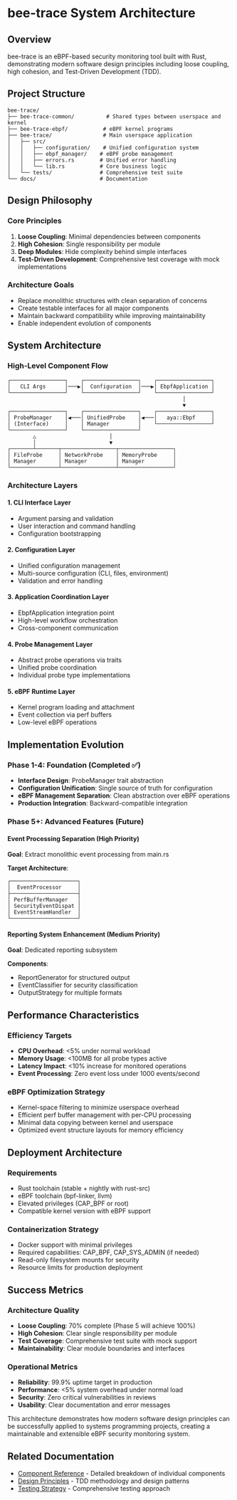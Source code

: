 # bee-trace System Architecture

## Overview

bee-trace is an eBPF-based security monitoring tool built with Rust, demonstrating modern software design principles including loose coupling, high cohesion, and Test-Driven Development (TDD).

## Project Structure

```
bee-trace/
├── bee-trace-common/          # Shared types between userspace and kernel
├── bee-trace-ebpf/           # eBPF kernel programs
├── bee-trace/                # Main userspace application
│   ├── src/
│   │   ├── configuration/    # Unified configuration system
│   │   ├── ebpf_manager/    # eBPF probe management
│   │   ├── errors.rs        # Unified error handling
│   │   └── lib.rs           # Core business logic
│   └── tests/               # Comprehensive test suite
└── docs/                    # Documentation
```

## Design Philosophy

### Core Principles

1. **Loose Coupling**: Minimal dependencies between components
2. **High Cohesion**: Single responsibility per module
3. **Deep Modules**: Hide complexity behind simple interfaces
4. **Test-Driven Development**: Comprehensive test coverage with mock implementations

### Architecture Goals

- Replace monolithic structures with clean separation of concerns
- Create testable interfaces for all major components
- Maintain backward compatibility while improving maintainability
- Enable independent evolution of components

## System Architecture

### High-Level Component Flow

```
┌─────────────────┐    ┌─────────────────┐    ┌─────────────────┐
│   CLI Args      │───▶│  Configuration  │───▶│ EbpfApplication │
└─────────────────┘    └─────────────────┘    └─────────────────┘
                                                       │
                                                       ▼
┌─────────────────┐    ┌─────────────────┐    ┌─────────────────┐
│ ProbeManager    │◀───│ UnifiedProbe    │◀───│   aya::Ebpf     │
│ (Interface)     │    │ Manager         │    └─────────────────┘
└─────────────────┘    └─────────────────┘
        △                       │
        │                       ▼
┌───────┴───────┬─────────────────┬─────────────────┐
│ FileProbe     │ NetworkProbe    │ MemoryProbe     │
│ Manager       │ Manager         │ Manager         │
└───────────────┴─────────────────┴─────────────────┘
```

### Architecture Layers

#### 1. CLI Interface Layer
- Argument parsing and validation
- User interaction and command handling
- Configuration bootstrapping

#### 2. Configuration Layer
- Unified configuration management
- Multi-source configuration (CLI, files, environment)
- Validation and error handling

#### 3. Application Coordination Layer
- EbpfApplication integration point
- High-level workflow orchestration
- Cross-component communication

#### 4. Probe Management Layer
- Abstract probe operations via traits
- Unified probe coordination
- Individual probe type implementations

#### 5. eBPF Runtime Layer
- Kernel program loading and attachment
- Event collection via perf buffers
- Low-level eBPF operations

## Implementation Evolution

### Phase 1-4: Foundation (Completed ✅)
- **Interface Design**: ProbeManager trait abstraction
- **Configuration Unification**: Single source of truth for configuration
- **eBPF Management Separation**: Clean abstraction over eBPF operations
- **Production Integration**: Backward-compatible integration

### Phase 5+: Advanced Features (Future)

#### Event Processing Separation (High Priority)
**Goal**: Extract monolithic event processing from main.rs

**Target Architecture**:
```
┌─────────────────────┐
│  EventProcessor     │
├─────────────────────┤
│ PerfBufferManager   │
│ SecurityEventDispat │
│ EventStreamHandler  │
└─────────────────────┘
```

#### Reporting System Enhancement (Medium Priority)
**Goal**: Dedicated reporting subsystem

**Components**:
- ReportGenerator for structured output
- EventClassifier for security classification
- OutputStrategy for multiple formats

## Performance Characteristics

### Efficiency Targets
- **CPU Overhead**: <5% under normal workload
- **Memory Usage**: <100MB for all probe types active
- **Latency Impact**: <10% increase for monitored operations
- **Event Processing**: Zero event loss under 1000 events/second

### eBPF Optimization Strategy
- Kernel-space filtering to minimize userspace overhead
- Efficient perf buffer management with per-CPU processing
- Minimal data copying between kernel and userspace
- Optimized event structure layouts for memory efficiency

## Deployment Architecture

### Requirements
- Rust toolchain (stable + nightly with rust-src)
- eBPF toolchain (bpf-linker, llvm)
- Elevated privileges (CAP_BPF or root)
- Compatible kernel version with eBPF support

### Containerization Strategy
- Docker support with minimal privileges
- Required capabilities: CAP_BPF, CAP_SYS_ADMIN (if needed)
- Read-only filesystem mounts for security
- Resource limits for production deployment

## Success Metrics

### Architecture Quality
- **Loose Coupling**: 70% complete (Phase 5 will achieve 100%)
- **High Cohesion**: Clear single responsibility per module
- **Test Coverage**: Comprehensive test suite with mock support
- **Maintainability**: Clear module boundaries and interfaces

### Operational Metrics
- **Reliability**: 99.9% uptime target in production
- **Performance**: <5% system overhead under normal load
- **Security**: Zero critical vulnerabilities in reviews
- **Usability**: Clear documentation and error messages

This architecture demonstrates how modern software design principles can be successfully applied to systems programming projects, creating a maintainable and extensible eBPF security monitoring system.

## Related Documentation

- [Component Reference](component-reference.md) - Detailed breakdown of individual components
- [Design Principles](design-principles.md) - TDD methodology and design patterns
- [Testing Strategy](../03-development/testing-strategy.md) - Comprehensive testing approach